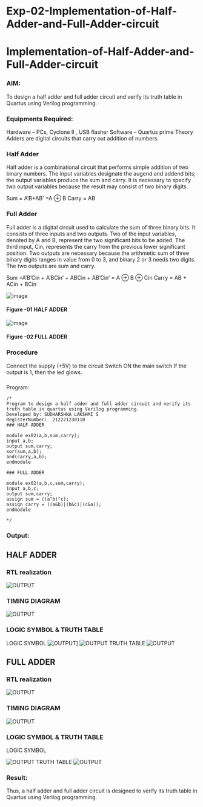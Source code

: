 # Exp-02-Implementation-of-Half-Adder-and-Full-Adder-circuit

# Implementation-of-Half-Adder-and-Full-Adder-circuit
### AIM:
To design a half adder and full adder circuit and verify its truth table in Quartus using Verilog programming.

### Equipments Required:
Hardware – PCs, Cyclone II , USB flasher
Software – Quartus prime
Theory
Adders are digital circuits that carry out addition of numbers.

### Half Adder
Half adder is a combinational circuit that performs simple addition of two binary numbers. The input variables designate the augend and addend bits; the output variables produce the sum and carry. It is necessary to specify two output variables because the result may consist of two binary digits.

Sum = A’B+AB’ =A ⊕ B Carry = AB

### Full Adder
Full adder is a digital circuit used to calculate the sum of three binary bits. It consists of three inputs and two outputs. Two of the input variables, denoted by A and B, represent the two significant bits to be added. The third input, Cin, represents the carry from the previous lower significant position. Two outputs are necessary because the arithmetic sum of three binary digits ranges in value from 0 to 3, and binary 2 or 3 needs two digits. The two outputs are sum and carry.

Sum =A’B’Cin + A’BCin’ + ABCin + AB’Cin’ = A ⊕ B ⊕ Cin Carry = AB + ACin + BCin

 ![image](https://user-images.githubusercontent.com/36288975/163552156-a13e5a56-c638-4110-97d9-8896907c8d25.png)

#### Figure -01 HALF ADDER 


![image](https://user-images.githubusercontent.com/36288975/163552057-b3547877-6d07-45b4-b7e0-bcfebfad9e1d.png)

#### Figure -02 FULL ADDER 

### Procedure

Connect the supply (+5V) to the circuit
Switch ON the main switch
If the output is 1, then the led glows.
### 
Program:
```
/*
Program to design a half adder and full adder circuit and verify its truth table in quartus using Verilog programming.
Developed by: SUDHARSHNA LAKSHMI S
RegisterNumber:  212221230110
### HALF ADDER

module ex02(a,b,sum,carry);
input a,b;
output sum,carry;
xor(sum,a,b);
and(carry,a,b);
endmodule 

### FULL ADDER

module ex02(a,b,c,sum,carry);
input a,b,c;
output sum,carry;
assign sum = ((a^b)^c);
assign carry = ((a&b)|(b&c)|(c&a));
endmodule

*/
```
### Output:
## HALF ADDER
### RTL realization
![OUTPUT](./halg.png)
### TIMING DIAGRAM
![OUTPUT](./halftiming.png)
### LOGIC SYMBOL & TRUTH TABLE 
LOGIC SYMBOL
![OUTPUT](./half%20sy%201.png)]
![OUTPUT](./half%20sy%202.png)
TRUTH TABLE
![OUTPUT](./HALF%20T.png)

## FULL ADDER
### RTL realization
![OUTPUT](./full.png)
### TIMING DIAGRAM
![OUTPUT](fulltiming.png)
### LOGIC SYMBOL & TRUTH TABLE 
LOGIC SYMBOL


![OUTPUT](FULL%20SY.png)
TRUTH TABLE
![OUTPUT](FULL%20T.png)
### Result:
Thus, a half adder and full adder circuit is designed to verify its truth table in Quartus using Verilog programming.
